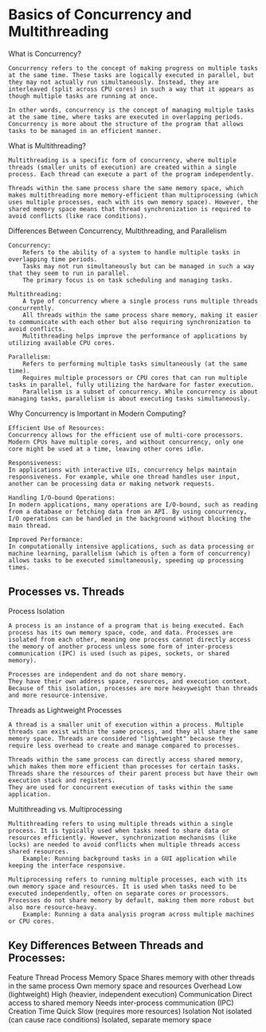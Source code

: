 # Basics of Concurrency and Multithreading

What is Concurrency?

    Concurrency refers to the concept of making progress on multiple tasks at the same time. These tasks are logically executed in parallel, but they may not actually run simultaneously. Instead, they are interleaved (split across CPU cores) in such a way that it appears as though multiple tasks are running at once.

    In other words, concurrency is the concept of managing multiple tasks at the same time, where tasks are executed in overlapping periods. Concurrency is more about the structure of the program that allows tasks to be managed in an efficient manner.

What is Multithreading?

    Multithreading is a specific form of concurrency, where multiple threads (smaller units of execution) are created within a single process. Each thread can execute a part of the program independently.

    Threads within the same process share the same memory space, which makes multithreading more memory-efficient than multiprocessing (which uses multiple processes, each with its own memory space). However, the shared memory space means that thread synchronization is required to avoid conflicts (like race conditions).

Differences Between Concurrency, Multithreading, and Parallelism

    Concurrency:
        Refers to the ability of a system to handle multiple tasks in overlapping time periods.
        Tasks may not run simultaneously but can be managed in such a way that they seem to run in parallel.
        The primary focus is on task scheduling and managing tasks.

    Multithreading:
        A type of concurrency where a single process runs multiple threads concurrently.
        All threads within the same process share memory, making it easier to communicate with each other but also requiring synchronization to avoid conflicts.
        Multithreading helps improve the performance of applications by utilizing available CPU cores.

    Parallelism:
        Refers to performing multiple tasks simultaneously (at the same time).
        Requires multiple processors or CPU cores that can run multiple tasks in parallel, fully utilizing the hardware for faster execution.
        Parallelism is a subset of concurrency. While concurrency is about managing tasks, parallelism is about executing tasks simultaneously.

Why Concurrency is Important in Modern Computing?

    Efficient Use of Resources: 
    Concurrency allows for the efficient use of multi-core processors. Modern CPUs have multiple cores, and without concurrency, only one core might be used at a time, leaving other cores idle.

    Responsiveness: 
    In applications with interactive UIs, concurrency helps maintain responsiveness. For example, while one thread handles user input, another can be processing data or making network requests.

    Handling I/O-bound Operations: 
    In modern applications, many operations are I/O-bound, such as reading from a database or fetching data from an API. By using concurrency, I/O operations can be handled in the background without blocking the main thread.

    Improved Performance: 
    In computationally intensive applications, such as data processing or machine learning, parallelism (which is often a form of concurrency) allows tasks to be executed simultaneously, speeding up processing times.

## Processes vs. Threads

Process Isolation

    A process is an instance of a program that is being executed. Each process has its own memory space, code, and data. Processes are isolated from each other, meaning one process cannot directly access the memory of another process unless some form of inter-process communication (IPC) is used (such as pipes, sockets, or shared memory).

    Processes are independent and do not share memory.
    They have their own address space, resources, and execution context.
    Because of this isolation, processes are more heavyweight than threads and more resource-intensive.

Threads as Lightweight Processes

    A thread is a smaller unit of execution within a process. Multiple threads can exist within the same process, and they all share the same memory space. Threads are considered "lightweight" because they require less overhead to create and manage compared to processes.

    Threads within the same process can directly access shared memory, which makes them more efficient than processes for certain tasks.
    Threads share the resources of their parent process but have their own execution stack and registers.
    They are used for concurrent execution of tasks within the same application.

Multithreading vs. Multiprocessing

    Multithreading refers to using multiple threads within a single process. It is typically used when tasks need to share data or resources efficiently. However, synchronization mechanisms (like locks) are needed to avoid conflicts when multiple threads access shared resources.
        Example: Running background tasks in a GUI application while keeping the interface responsive.

    Multiprocessing refers to running multiple processes, each with its own memory space and resources. It is used when tasks need to be executed independently, often on separate cores or processors. Processes do not share memory by default, making them more robust but also more resource-heavy.
        Example: Running a data analysis program across multiple machines or CPU cores.


## Key Differences Between Threads and Processes:
Feature	Thread	Process
Memory Space	Shares memory with other threads in the same process	Own memory space and resources
Overhead	Low (lightweight)	High (heavier, independent execution)
Communication	Direct access to shared memory	Needs inter-process communication (IPC)
Creation Time	Quick	Slow (requires more resources)
Isolation	Not isolated (can cause race conditions)	Isolated, separate memory space